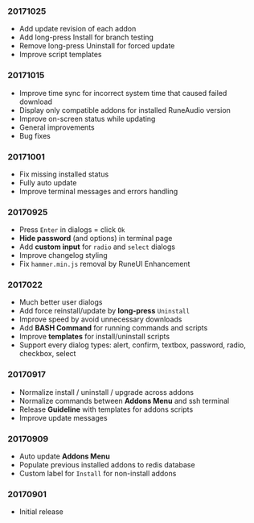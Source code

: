 ### 20171025
- Add update revision of each addon
- Add long-press Install for branch testing
- Remove long-press Uninstall for forced update
- Improve script templates

### 20171015
- Improve time sync for incorrect system time that caused failed download
- Display only compatible addons for installed RuneAudio version
- Improve on-screen status while updating
- General improvements
- Bug fixes

### 20171001
- Fix missing installed status
- Fully auto update
- Improve terminal messages  and errors handling

### 20170925
- Press `Enter` in dialogs = click `Ok`
- **Hide password** (and options) in terminal page
- Add **custom input** for `radio` and `select` dialogs
- Improve changelog styling
- Fix `hammer.min.js` removal by RuneUI Enhancement

### 2017022
- Much better user dialogs
- Add force reinstall/update by **long-press** `Uninstall`
- Improve speed by avoid unnecessary downloads
- Add **BASH Command** for running commands and scripts
- Improve **templates** for install/uninstall scripts
- Support every dialog types: alert, confirm, textbox, password, radio, checkbox, select

### 20170917
- Normalize install / uninstall / upgrade across addons
- Normalize commands between **Addons Menu** and ssh terminal
- Release **Guideline** with templates for addons scripts
- Improve update messages

### 20170909
- Auto update **Addons Menu**
- Populate previous installed addons to redis database
- Custom label for `Install` for non-install addons

### 20170901
- Initial release
